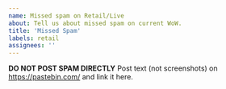 ```yaml
---
name: Missed spam on Retail/Live
about: Tell us about missed spam on current WoW.
title: 'Missed Spam'
labels: retail
assignees: ''
---
```


**DO NOT POST SPAM DIRECTLY**
Post text (not screenshots) on <https://pastebin.com/> and link it here.
